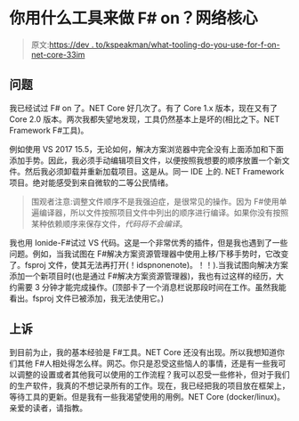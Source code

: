 # 你用什么工具来做 F# on？网络核心

> 原文:[https://dev . to/kspeakman/what-tooling-do-you-use-for-f-on-net-core-33im](https://dev.to/kspeakman/what-tooling-do-you-use-for-f-on-net-core-33im)

## 问题

我已经试过 F# on 了。NET Core 好几次了。有了 Core 1.x 版本，现在又有了 Core 2.0 版本。两次我都失望地发现，工具仍然基本上是坏的(相比之下。NET Framework F#工具)。

例如使用 VS 2017 15.5，无论如何，解决方案浏览器中完全没有上面添加和下面添加手势。因此，我必须手动编辑项目文件，以便按照我想要的顺序放置一个新文件。然后我必须卸载并重新加载项目。这是从。同一 IDE 上的. NET Framework 项目。绝对能感受到来自微软的二等公民情绪。

> 围观者注意:调整文件顺序不是我强迫症，是很常见的操作。因为 F#使用单遍编译器，所以文件按照项目文件中列出的顺序进行编译。如果你没有按照某种依赖顺序来保存文件，*代码将不会编译*。

我也用 Ionide-F#试过 VS 代码。这是一个非常优秀的插件，但是我也遇到了一些问题。例如，当我试图在 F#解决方案资源管理器中使用上移/下移手势时，它改变了。fsproj 文件，使其无法再打开(！idspnonenote)。！！).当我试图向解决方案添加一个新项目时(也是通过 F#解决方案资源管理器)，我也有过这样的经历，大约需要 3 分钟才能完成操作。(顶部卡了一个消息栏说那段时间在工作。虽然我能看出。fsproj 文件已被添加，我无法使用它。)

## 上诉

到目前为止，我的基本经验是 F#工具。NET Core 还没有出现。所以我想知道你们其他 F#人相处得怎么样。网芯。你只是忍受这些恼人的事情，还是有一些我可以调整的设置或者其他我可以使用的工作流程？我可以忍受一些修补，但对于我们的生产软件，我真的不想记录所有的工作。现在，我已经把我的项目放在框架上，等待工具的更新。但是我有一些我渴望使用的用例。NET Core (docker/linux)。亲爱的读者，请指教。